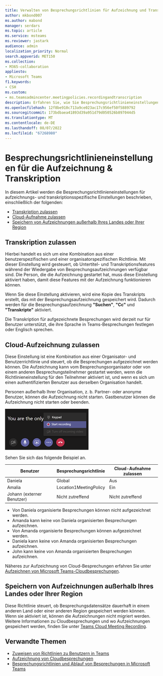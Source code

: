 ```yaml
---
title: Verwalten von Besprechungsrichtlinien für Aufzeichnung und Transkription
author: mkbond007
ms.author: mabond
manager: serdars
ms.topic: article
ms.service: msteams
ms.reviewer: jastark
audience: admin
localization_priority: Normal
search.appverid: MET150
ms.collection:
- M365-collaboration
appliesto:
- Microsoft Teams
f1.keywords:
- CSH
ms.custom:
- ms.teamsadmincenter.meetingpolicies.recordingandtranscription
description: Erfahren Sie, wie Sie Besprechungsrichtlinieneinstellungen in Teams für die Aufzeichnung und Transkription verwalten.
ms.openlocfilehash: 12f8be910c713a9ce023ac17c956ef50f5889792
ms.sourcegitcommit: 173bdbaea41893d39a951d79d050526b897044d5
ms.translationtype: MT
ms.contentlocale: de-DE
ms.lasthandoff: 08/07/2022
ms.locfileid: "67268980"
---
```

# <a name="meeting-policy-settings-for-recording--transcription"></a>Besprechungsrichtlinieneinstellungen für die Aufzeichnung & Transkription

In diesem Artikel werden die Besprechungsrichtlinieneinstellungen für aufzeichnungs- und transkriptionsspezifische Einstellungen beschrieben, einschließlich der folgenden:

- [Transkription zulassen](#allow-transcription)
- [Cloud-Aufnahme zulassen](#allow-cloud-recording)
- [Speichern von Aufzeichnungen außerhalb Ihres Landes oder Ihrer Region](#store-recordings-outside-of-your-country-or-region)

## <a name="allow-transcription"></a>Transkription zulassen

Hierbei handelt es sich um eine Kombination aus einer benutzerspezifischen und einer organisatorspezifischen Richtlinie. Mit dieser Einstellung wird gesteuert, ob Untertitel- und Transkriptionsfeatures während der Wiedergabe von Besprechungsaufzeichnungen verfügbar sind. Die Person, die die Aufzeichnung gestartet hat, muss diese Einstellung aktiviert haben, damit diese Features mit der Aufzeichnung funktionieren können.

Wenn Sie diese Einstellung aktivieren, wird eine Kopie des Transkripts erstellt, das mit der Besprechungsaufzeichnung gespeichert wird. Dadurch werden für die Besprechungsaufzeichnung **"Suchen"**, **"Cc"** und **"Transkripte"** aktiviert.

Die Transkription für aufgezeichnete Besprechungen wird derzeit nur für Benutzer unterstützt, die ihre Sprache in Teams-Besprechungen festlegen oder Englisch sprechen.

## <a name="allow-cloud-recording"></a>Cloud-Aufzeichnung zulassen

Diese Einstellung ist eine Kombination aus einer Organisator- und Benutzerrichtlinie und steuert, ob die Besprechungen aufgezeichnet werden können. Die Aufzeichnung kann vom Besprechungsorganisator oder von einem anderen Besprechungsteilnehmer gestartet werden, wenn die Richtlinieneinstellung für den Teilnehmer aktiviert ist, und wenn es sich um einen authentifizierten Benutzer aus derselben Organisation handelt.

Personen außerhalb Ihrer Organisation, z. b. Partner- oder anonyme Benutzer, können die Aufzeichnung nicht starten. Gastbenutzer können die Aufzeichnung nicht starten oder beenden.

![Screenshot mit Aufzeichnungsoptionen](media/meeting-policies-recording.png)

Sehen Sie sich das folgende Beispiel an.

|Benutzer |Besprechungsrichtlinie  |Cloud-Aufnahme zulassen |
|---------|---------|---------|
|Daniela | Global   | Aus |
|Amalia | Location1MeetingPolicy | Ein|
|Johann (externer Benutzer) | Nicht zutreffend | Nicht zutreffend|

- Von Daniela organisierte Besprechungen können nicht aufgezeichnet werden.
- Amanda kann keine von Daniela organisierten Besprechungen aufzeichnen.
- Von Amanda organisierte Besprechungen können aufgezeichnet werden.
- Daniela kann keine von Amanda organisierten Besprechungen aufzeichnen.
- John kann keine von Amanda organisierten Besprechungen aufzeichnen.

Näheres zur Aufzeichnung von Cloud-Besprechungen erfahren Sie unter [Aufzeichnen von Microsoft Teams-Cloudbesprechungen](cloud-recording.md).

## <a name="store-recordings-outside-of-your-country-or-region"></a>Speichern von Aufzeichnungen außerhalb Ihres Landes oder Ihrer Region

Diese Richtlinie steuert, ob Besprechungsdatensätze dauerhaft in einem anderen Land oder einer anderen Region gespeichert werden können. Wenn sie aktiviert ist, können die Aufzeichnungen nicht migriert werden. Weitere Informationen zu Cloudbesprechungen und wo Aufzeichnungen gespeichert werden, finden Sie unter [Teams Cloud Meeting Recording](cloud-recording.md).

## <a name="related-topics"></a>Verwandte Themen

- [Zuweisen von Richtlinien zu Benutzern in Teams](policy-assignment-overview.md)
- [Aufzeichnung von Cloudbesprechungen](cloud-recording.md)
- [Besprechungsrichtlinien und Ablauf von Besprechungen in Microsoft Teams](meeting-expiration.md)

